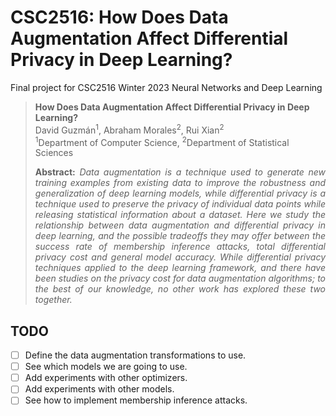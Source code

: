 # CSC2516: How Does Data Augmentation Affect Differential Privacy in Deep Learning?
Final project for CSC2516 Winter 2023 Neural Networks and Deep Learning

> **How Does Data Augmentation Affect Differential Privacy in Deep Learning?**<br>
> David Guzmán<sup>1</sup>, Abraham Morales<sup>2</sup>, Rui Xian<sup>2</sup><br>
> <sup>1</sup>Department of Computer Science, <sup>2</sup>Department of Statistical Sciences<br>
>
> <p align="justify"><b>Abstract:</b> <i>Data augmentation is a technique used to generate new training examples from existing data to improve the robustness and generalization of deep learning models, while differential privacy is a technique used to preserve the privacy of individual data points while releasing statistical information about a dataset. Here we study the relationship between data augmentation and differential privacy in deep learning, and the possible tradeoffs they may offer between the success rate of membership inference attacks, total differential privacy cost and general model accuracy. While differential privacy techniques applied to the deep learning framework, and there have been studies on the privacy cost for data augmentation algorithms; to the best of our knowledge, no other work has explored these two together.</i></p>

## TODO
- [ ] Define the data augmentation transformations to use.
- [ ] See which models we are going to use.
- [ ] Add experiments with other optimizers.
- [ ] Add experiments with other models.
- [ ] See how to implement membership inference attacks.

